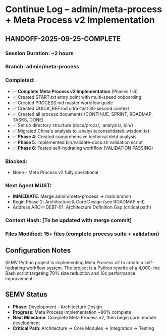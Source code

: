 # Continue Log – admin/meta-process + Meta Process v2 Implementation

## HANDOFF-2025-09-25-COMPLETE
### Session Duration: ~2 hours
### Branch: admin/meta-process
### Completed:
- ✅ **Complete Meta Process v2 Implementation** (Phases 1-6)
- ✅ Created START.txt entry point with multi-speed onboarding
- ✅ Created PROCESS.md master workflow guide
- ✅ Created QUICK_REF.md ultra-fast 30-second context
- ✅ Created all process documents (CONTINUE, SPRINT, ROADMAP, TASKS, DONE)
- ✅ Set up directory structure (docs/procs/, .analysis/, bin/)
- ✅ Migrated China's analysis to .analysis/consolidated_wisdom.txt
- ✅ **Phase 4**: Created comprehensive technical debt analysis
- ✅ **Phase 5**: Implemented bin/validate-docs.sh validation script
- ✅ **Phase 6**: Tested self-hydrating workflow (VALIDATION PASSING)
### Blocked:
- None - Meta Process v2 fully operational
### Next Agent MUST:
- **IMMEDIATE**: Merge admin/meta-process → main branch
- Begin Phase 2: Architecture & Core Design (see ROADMAP.md)
- Address ARCH-DEBT-01: Architecture Definition Gap (critical path)
### Context Hash: [To be updated with merge commit]
### Files Modified: 15+ files (complete process suite + validation)

## Configuration Notes
SEMV Python project is implementing Meta Process v2 to create a self-hydrating workflow system. The project is a Python rewrite of a 4,000-line Bash script targeting 70% size reduction and 10x performance improvement.

## SEMV Status
- **Phase**: Development - Architecture Design
- **Progress**: Meta Process implementation ~80% complete
- **Next Milestone**: Complete Meta Process v2, then begin core module development
- **Critical Path**: Architecture → Core Modules → Integration → Testing